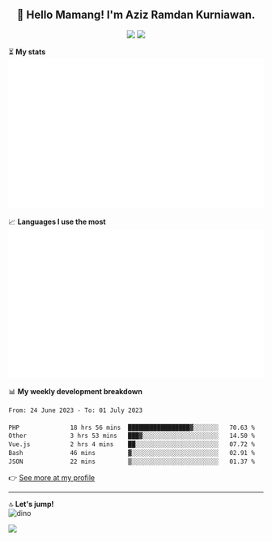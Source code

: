 <h2 align="center">👋 Hello Mamang! I'm Aziz Ramdan Kurniawan.</h2>  
<p align="center">
  <img src="https://komarev.com/ghpvc/?username=azizramdan">
  <img src="https://wakatime.com/badge/user/90056fa0-4c31-4eca-954e-2a3ac05896f9.svg">
</p>
    
⏳ **My stats**  
![](https://raw.githubusercontent.com/azizramdan/github-stats/master/generated/overview.svg#gh-dark-mode-only)

📈 **Languages I use the most**  
![](https://raw.githubusercontent.com/azizramdan/github-stats/master/generated/languages.svg#gh-dark-mode-only)

📊 **My weekly development breakdown**
<!--START_SECTION:waka-->

```txt
From: 24 June 2023 - To: 01 July 2023

PHP              18 hrs 56 mins  █████████████████▓░░░░░░░   70.63 %
Other            3 hrs 53 mins   ███▓░░░░░░░░░░░░░░░░░░░░░   14.50 %
Vue.js           2 hrs 4 mins    ██░░░░░░░░░░░░░░░░░░░░░░░   07.72 %
Bash             46 mins         ▓░░░░░░░░░░░░░░░░░░░░░░░░   02.91 %
JSON             22 mins         ▒░░░░░░░░░░░░░░░░░░░░░░░░   01.37 %
```

<!--END_SECTION:waka-->
👉 [See more at my profile](https://wakatime.com/@azizramdan)
***
🔝 **Let's jump!**  
![dino](https://raw.githubusercontent.com/azizramdan/azizramdan/master/dino.gif)  

![](https://hit.yhype.me/github/profile?user_id=27954794)
